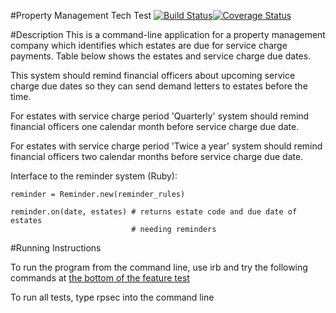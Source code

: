 #Property Management Tech Test [![Build Status](https://travis-ci.org/timchipperfield/Property-Management-Tech-Test.svg?branch=master)](https://travis-ci.org/timchipperfield/Property-Management-Tech-Test)[![Coverage Status](https://coveralls.io/repos/github/timchipperfield/Property-Management-Tech-Test/badge.svg?branch=master)](https://coveralls.io/github/timchipperfield/Property-Management-Tech-Test?branch=master)

#Description
This is a command-line application for a property management company which identifies which
estates are due for service charge payments. Table below shows the estates and
service charge due dates.


This system should remind financial officers about upcoming service charge due
dates so they can send demand letters to estates before the time.

For estates with service charge period 'Quarterly' system should remind
financial officers one calendar month before service charge due date.

For estates with service charge period 'Twice a year' system should remind
financial officers two calendar months before service charge due date.


Interface to the reminder system (Ruby):

    reminder = Reminder.new(reminder_rules)

    reminder.on(date, estates) # returns estate code and due date of estates
                               # needing reminders

#Running Instructions

To run the program from the command line, use irb and try the following commands at [the bottom of the feature test](https://github.com/timchipperfield/Property-Management-Tech-Test/blob/master/spec/feature_test_spec.rb)

To run all tests, type rpsec into the command line
